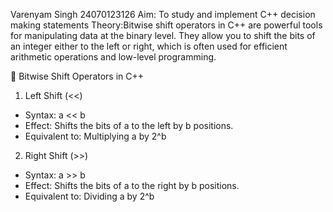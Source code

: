 Varenyam Singh
24070123126
Aim: To study and implement C++ decision making statements
Theory:Bitwise shift operators in C++ are powerful tools for manipulating data at the binary level. They allow you to shift the bits of an integer either to the left or right, which is often used for efficient arithmetic operations and low-level programming.

🔧 Bitwise Shift Operators in C++
1. Left Shift (<<)
- Syntax: a << b
- Effect: Shifts the bits of a to the left by b positions.
- Equivalent to: Multiplying a by 2^b



2. Right Shift (>>)
- Syntax: a >> b
- Effect: Shifts the bits of a to the right by b positions.
- Equivalent to: Dividing a by 2^b





